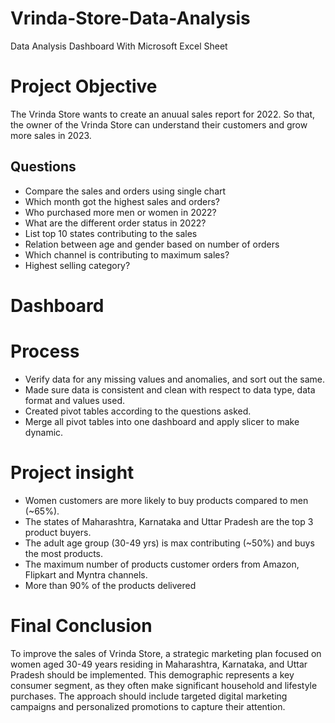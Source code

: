 # Vrinda-Store-Data-Analysis
Data Analysis Dashboard With Microsoft Excel Sheet

# Project Objective
The Vrinda Store wants to create an anuual sales report for 2022. So that, the owner of the Vrinda Store can understand their customers and grow more sales in 2023. 

## Questions

* Compare the sales and orders using single chart
* Which month got the highest sales and orders?
* Who purchased more men or women in 2022?
* What are the different order status in 2022?
* List top 10 states contributing to the sales
* Relation between age and gender based on number of orders
* Which channel is contributing to maximum sales?
* Highest selling category?

# Dashboard


# Process
* Verify data for any missing values and anomalies, and sort out the same.
* Made sure data is consistent and clean with respect to data type, data format and values used.
* Created pivot tables according to the questions asked.
* Merge all pivot tables into one dashboard and apply slicer to make dynamic.

# Project insight
* Women customers are more likely to buy products compared to men (~65%).
* The states of Maharashtra, Karnataka and Uttar Pradesh are the top 3 product buyers.
* The adult age group (30-49 yrs) is max contributing (~50%) and buys the most products.
* The maximum number of products customer orders from Amazon, Flipkart and Myntra channels.
* More than 90% of the products delivered

# Final Conclusion
To improve the sales of Vrinda Store, a strategic marketing plan focused on women aged 30-49 years residing in Maharashtra, Karnataka, and Uttar Pradesh should be implemented. This demographic represents a key consumer segment, as they often make significant household and lifestyle purchases. The approach should include targeted digital marketing campaigns and personalized promotions to capture their attention.
